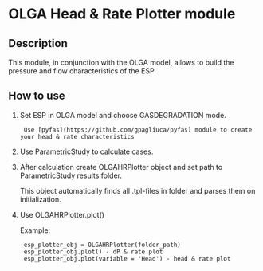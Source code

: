 # OLGA Head & Rate Plotter module
## Description
This module, in conjunction with the OLGA model, allows to build the pressure and flow characteristics of the ESP.
## How to use
1. Set ESP in OLGA model and choose GASDEGRADATION mode.
        
        Use [pyfas](https://github.com/gpagliuca/pyfas) module to create your head & rate characteristics

2. Use ParametricStudy to calculate cases.
3. After calculation create OLGAHRPlotter object and set path to ParametricStudy results folder.
    
    This object automatically finds all .tpl-files in folder and parses them on initialization.
4. Use OLGAHRPlotter.plot()

    Example: 

        esp_plotter_obj = OLGAHRPlotter(folder_path)
        esp_plotter_obj.plot() - dP & rate plot
        esp_plotter_obj.plot(variable = 'Head') - head & rate plot


